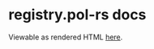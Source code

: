 # registry.pol-rs docs
Viewable as rendered HTML [here](https://rawcdn.githack.com/nabijaczleweli/registry.pol-rs/doc/registry_pol/index.html).
